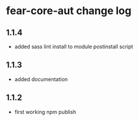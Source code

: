 # fear-core-aut change log

## 1.1.4

- added sass lint install to module postinstall script

## 1.1.3

- added documentation

## 1.1.2

- first working npm publish